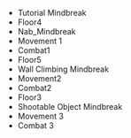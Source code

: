 - Tutorial Mindbreak
- Floor4
- Nab_Mindbreak
- Movement 1
- Combat1
- Floor5
- Wall Climbing Mindbreak
- Movement2
- Combat2
- Floor3
- Shootable Object Mindbreak
- Movement 3
- Combat 3
